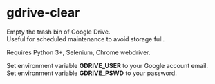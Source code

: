 # gdrive-clear  

Empty the trash bin of Google Drive.  
Useful for scheduled maintenance to avoid storage full.  

Requires Python 3+, Selenium, Chrome webdriver.  

Set environment variable **GDRIVE_USER** to your Google account email.  
Set environment variable **GDRIVE_PSWD** to your password.
